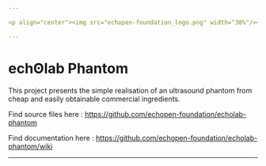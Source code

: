 ```yaml
---

<p align="center"><img src="echopen-foundation_logo.png" width="30%"/></p>

---
```


# echʘlab Phantom

This project presents the simple realisation of an ultrasound phantom from cheap and easily obtainable commercial ingredients.

Find source files here : https://github.com/echopen-foundation/echolab-phantom

Find documentation here : https://github.com/echopen-foundation/echolab-phantom/wiki

---
